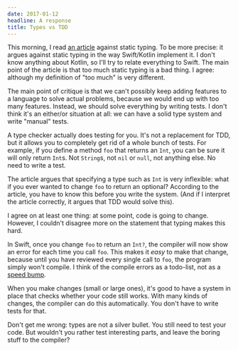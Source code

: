 ```yaml
---
date: 2017-01-12
headline: A response
title: Types vs TDD
---
```


This morning, I read [an article](http://blog.cleancoder.com/uncle-bob/2017/01/11/TheDarkPath.html) against static typing. To be more precise: it argues against static typing in the way Swift/Kotlin implement it. I don't know anything about Kotlin, so I'll try to relate everything to Swift.  The main point of the article is that too much static typing is a bad thing. I agree: although my definition of "too much" is very different.

The main point of critique is that we can't possibly keep adding features to a language to solve actual problems, because we would end up with too many features. Instead, we should solve everything by writing tests. I don't think it's an either/or situation at all: we can have a solid type system and write "manual" tests.

A type checker actually does testing for you. It's not a replacement for TDD, but it allows you to completely get rid of a whole bunch of tests. For example, if you define a method `foo` that returns an `Int`, you can be sure it will only return `Int`s. Not `String`s, not `nil` or `null`, not anything else. No need to write a test.

The article argues that specifying a type such as `Int` is very inflexible: what if you ever wanted to change `foo` to return an optional?  According to the article, you have to know this before you write the system. (And if I interpret the article correctly, it argues that TDD would solve this).

I agree on at least one thing: at some point, code is going to change. However, I couldn't disagree more on the statement that typing makes this hard. 

In Swift, once you change `foo` to return an `Int?`, the compiler will now show an error for each time you call `foo`. This makes it *easy* to make that change, because until you have reviewed every single call to `foo`, the program simply won't compile. I think of the compile errors as a todo-list, not as a [speed bump](https://twitter.com/unclebobmartin/status/819262224686546945).

When you make changes (small or large ones), it's good to have a system in place that checks whether your code still works. With many kinds of changes, the compiler can do this automatically. You don't have to write tests for that.

Don't get me wrong: types are not a silver bullet. You still need to test your code. But wouldn't you rather test interesting parts, and leave the boring stuff to the compiler?

